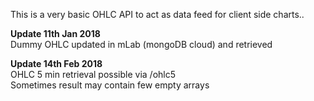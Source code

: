 This is a very basic OHLC API to act as data feed for client side charts..  

**Update 11th Jan 2018**  
Dummy OHLC updated in mLab (mongoDB cloud) and retrieved  

**Update 14th Feb 2018**  
OHLC 5 min retrieval possible via /ohlc5  
Sometimes result may contain few empty arrays  